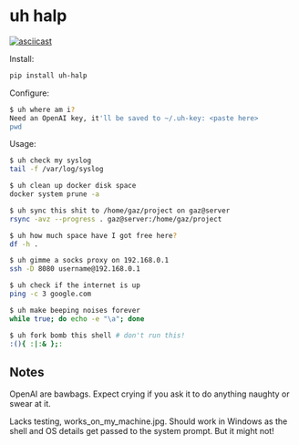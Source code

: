 # uh halp

[![asciicast](https://asciinema.org/a/ASSdgBXQxXTh24rZRSn7t8JUB.svg)](https://asciinema.org/a/ASSdgBXQxXTh24rZRSn7t8JUB)

Install:

```bash
pip install uh-halp
```

Configure:

```bash
$ uh where am i?
Need an OpenAI key, it'll be saved to ~/.uh-key: <paste here>
pwd
```

Usage:

```bash
$ uh check my syslog
tail -f /var/log/syslog

$ uh clean up docker disk space
docker system prune -a

$ uh sync this shit to /home/gaz/project on gaz@server
rsync -avz --progress . gaz@server:/home/gaz/project

$ uh how much space have I got free here?
df -h .

$ uh gimme a socks proxy on 192.168.0.1
ssh -D 8080 username@192.168.0.1

$ uh check if the internet is up
ping -c 3 google.com

$ uh make beeping noises forever
while true; do echo -e "\a"; done

$ uh fork bomb this shell # don't run this!
:(){ :|:& };:
```

## Notes

OpenAI are bawbags. Expect crying if you ask it to do anything naughty or
swear at it.

Lacks testing, works_on_my_machine.jpg. Should work in Windows as the shell
and OS details get passed to the system prompt. But it might not!
